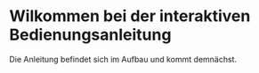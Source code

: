 # Wilkommen bei der interaktiven Bedienungsanleitung

Die Anleitung befindet sich im Aufbau und kommt demnächst.
